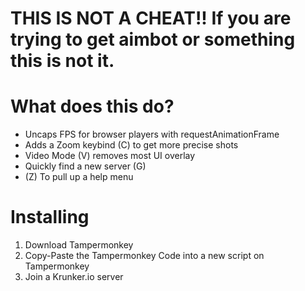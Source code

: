 # THIS IS NOT A CHEAT!!  If you are trying to get aimbot or something this is not it.

# What does this do?
* Uncaps FPS for browser players with requestAnimationFrame
* Adds a Zoom keybind (C) to get more precise shots
* Video Mode (V) removes most UI overlay
* Quickly find a new server (G)
* (Z) To pull up a help menu 

# Installing
1. Download Tampermonkey
2. Copy-Paste the Tampermonkey Code into a new script on Tampermonkey
3. Join a Krunker.io server
